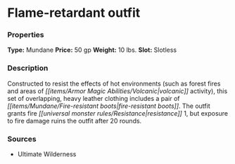 ﻿---
Title: "Flame-retardant outfit"
Type: "Mundane"
Price: "50 gp"
Weight: "10 lbs."
Slot: "Slotless"
Description: |
  "Constructed to resist the effects of hot environments (such as forest fires and areas of volcanic activity), this set of overlapping, heavy leather clothing includes a pair of fire-resistant boots. The outfit grants fire resistance 1, but exposure to fire damage ruins the outfit after 20 rounds."
Sources: "['Ultimate Wilderness']"
---

# Flame-retardant outfit

### Properties

**Type:** Mundane **Price:** 50 gp **Weight:** 10 lbs. **Slot:** Slotless

### Description

Constructed to resist the effects of hot environments (such as forest fires and areas of _[[items/Armor Magic Abilities/Volcanic|volcanic]]_ activity), this set of overlapping, heavy leather clothing includes a pair of _[[items/Mundane/Fire-resistant boots|fire-resistant boots]]_. The outfit grants fire _[[universal monster rules/Resistance|resistance]]_ 1, but exposure to fire damage ruins the outfit after 20 rounds.

### Sources

* Ultimate Wilderness